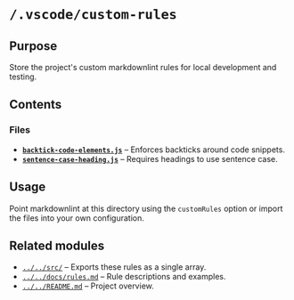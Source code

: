 # `/.vscode/custom-rules`
<!-- markdownlint-disable backtick-code-elements -->

## Purpose

Store the project's custom markdownlint rules for local development and testing.

## Contents

### Files

* **[`backtick-code-elements.js`](./backtick-code-elements.js)** – Enforces backticks around code snippets.
* **[`sentence-case-heading.js`](./sentence-case-heading.js)** – Requires headings to use sentence case.

## Usage

Point markdownlint at this directory using the `customRules` option or import the files into your own configuration.

## Related modules

* [`../../src/`](../../src/) – Exports these rules as a single array.
* [`../../docs/rules.md`](../../docs/rules.md) – Rule descriptions and examples.
* [`../../README.md`](../../README.md) – Project overview.
<!-- markdownlint-enable backtick-code-elements -->
